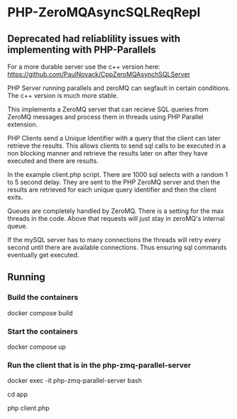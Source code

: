 # PHP-ZeroMQAsyncSQLReqRepl

## Deprecated had reliablility issues with implementing with PHP-Parallels

For a more durable server use the c++ version here: https://github.com/PaulNovack/CppZeroMQAsynchSQLServer

PHP Server running parallels and zeroMQ can segfault in certain conditions.   The c++ version is much more stable.

This implements a ZeroMQ server that can recieve SQL queries from ZeroMQ messages and process them in threads using PHP Parallel extension.

PHP Clients send a Unique Identifier with a query that the client can later retrieve the results.   This allows clients to send sql calls to be executed in a non blocking manner and retrieve the results later on after they have executed and there are results.

In the example client.php script. There are 1000 sql selects with a random 1 to 5 second delay. They are sent to the PHP ZeroMQ server and then the results are retrieved for each unique query identifier and then the client exits.

Queues are completely handled by ZeroMQ. There is a setting for the max threads in the code.  Above that requests will just stay in zeroMQ's internal queue.

If the mySQL server has to many connections the threads will retry every second until there are available connections.  Thus ensuring sql commands eventually get executed.

## Running

### Build the containers

docker compose build

### Start the containers

docker compose up

### Run the client that is in the php-zmq-parallel-server

docker exec -it php-zmq-parallel-server bash

cd app

php client.php

